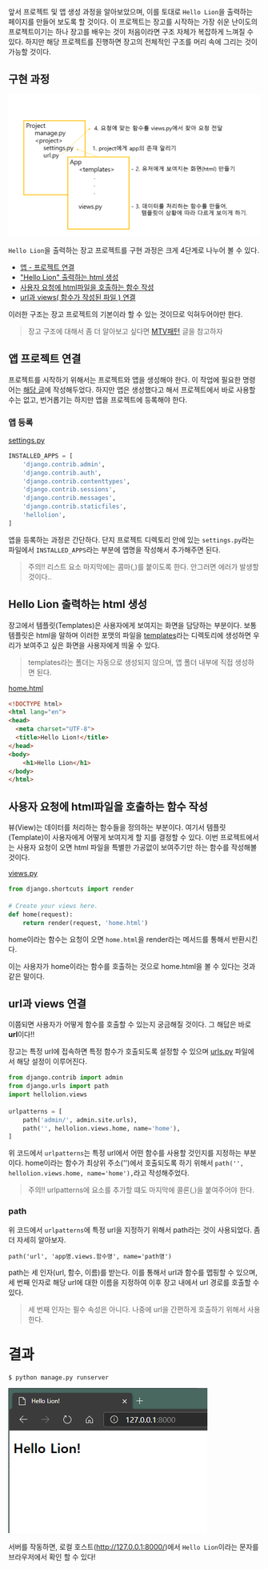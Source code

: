 앞서 프로젝트 및 앱 생성 과정을 알아보았으며, 이를 토대로 ```Hello Lion```을 출력하는 페이지를 만들어 보도록 할 것이다. 이 프로젝트는 장고를 시작하는 가장 쉬운 난이도의 프로젝트이기는 하나 장고를 배우는 것이 처음이라면 구조 자체가 복잡하게 느껴질 수 있다. 하지만 해당 프로젝트를 진행하면 장고의 전체적인 구조를 머리 속에 그리는 것이 가능할 것이다. 

구현 과정
---

![Structure.png](../image/Structure.png)

```Hello Lion```을 출력하는 장고 프로젝트를 구현 과정은 크게 4단계로 나누어 볼 수 있다.

- [앱 - 프로젝트 연결](#앱-프로젝트-연결)
- ["Hello Lion" 출력하는 html 생성](#hello-lion-출력하는-html-생성)
- [사용자 요청에 html파일을 호출하는 함수 작성](#사용자-요청에-html파일을-호출하는-함수-작성)
- [url과 views( 함수가 작성된 파일 ) 연결](#url과-views-연결)

이러한 구조는 장고 프로젝트의 기본이라 할 수 있는 것이므로 익혀두어야만 한다.

> 장고 구조에 대해서 좀 더 알아보고 싶다면 [MTV패턴](MTV-Pattern.md) 글을 참고하자


앱 프로젝트 연결
---

프로젝트를 시작하기 위해서는 프로젝트와 앱을 생성해야 한다. 이 작업에 필요한 명령어는 [해당 글](Django-Project-Start.md)에 작성해두었다. 하지만 앱은 생성했다고 해서 프로젝트에서 바로 사용할 수는 없고, 번거롭기는 하지만 앱을 프로젝트에 등록해야 한다.

### 앱 등록

[settings.py](https://github.com/likelionmju/likelionmyongji_hellolion/blob/master/firstproject/settings.py)
```python
INSTALLED_APPS = [
    'django.contrib.admin',
    'django.contrib.auth',
    'django.contrib.contenttypes',
    'django.contrib.sessions',
    'django.contrib.messages',
    'django.contrib.staticfiles',
    'hellolion',
]
```

앱을 등록하는 과정은 간단하다. 단지 프로젝트 디렉토리 안에 있는 ```settings.py```라는 파일에서 ```INSTALLED_APPS```라는 부분에 앱명을 작성해서 추가해주면 된다.

> 주의!! 리스트 요소 마지막에는 콤마(,)를 붙이도록 한다. 안그러면 에러가 발생할 것이다..

Hello Lion 출력하는 html 생성
---

장고에서 템플릿(Templates)은 사용자에게 보여지는 화면을 담당하는 부분이다. 보통 템플릿은 html을 말하며 이러한 포맷의 파일을 [templates](https://github.com/likelionmju/likelionmyongji_hellolion/tree/master/hellolion/templates)라는 디렉토리에 생성하면 우리가 보여주고 싶은 화면을 사용자에게 띄울 수 있다.

> templates라는 폴더는 자동으로 생성되지 않으며, 앱 폴더 내부에 직접 생성하면 된다. 

[home.html](https://github.com/likelionmju/likelionmyongji_hellolion/blob/master/hellolion/templates/home.html)

```html
<!DOCTYPE html>
<html lang="en">
<head>
  <meta charset="UTF-8">
  <title>Hello Lion!</title>
</head>
<body>
    <h1>Hello Lion</h1>
</body>
</html>
```

사용자 요청에 html파일을 호출하는 함수 작성
---

뷰(View)는 데이터를 처리하는 함수들을 정의하는 부분이다. 여기서 템플릿(Template)이 사용자에게 어떻게 보여지게 할 지를 결정할 수 있다. 이번 프로젝트에서는 사용자 요청이 오면 html 파일을 특별한 가공없이 보여주기만 하는 함수를 작성해볼 것이다.

[views.py](https://github.com/likelionmju/likelionmyongji_hellolion/blob/master/hellolion/views.py)

```python
from django.shortcuts import render

# Create your views here.
def home(request):
    return render(request, 'home.html')

```

home이라는 함수는 요청이 오면 ```home.html```을 render라는 메서드를 통해서 반환시킨다. 

이는 사용자가 home이라는 함수를 호출하는 것으로 home.html을 볼 수 있다는 것과 같은 말이다.

url과 views 연결
---

이쯤되면 사용자가 어떻게 함수를 호출할 수 있는지 궁금해질 것이다. 그 해답은 바로 **url**이다!! 

장고는 특정 url에 접속하면 특정 함수가 호출되도록 설정할 수 있으며 [urls.py](https://github.com/likelionmju/likelionmyongji_hellolion/blob/master/firstproject/urls.py) 파일에서 해당 설정이 이루어진다.

```python
from django.contrib import admin
from django.urls import path
import hellolion.views

urlpatterns = [
    path('admin/', admin.site.urls),
    path('', hellolion.views.home, name='home'),
]
```

위 코드에서 ```urlpatterns```는 특정 url에서 어떤 함수를 사용할 것인지를 지정하는 부분이다. home이라는 함수가 최상위 주소('')에서 호출되도록 하기 위해서 ```path('', hellolion.views.home, name='home'),```라고 작성해주었다.

> 주의!! urlpatterns에 요소를 추가할 떄도 마지막에 콜론(,)을 붙여주어야 한다.

### path 
위 코드에서 ```urlpatterns```에 특정 url을 지정하기 위해서 path라는 것이 사용되었다. 좀 더 자세히 알아보자.

    path('url', 'app명.views.함수명', name='path명')

path는 세 인자(url, 함수, 이름)를 받는다. 이를 통해서 url과 함수를 맵핑할 수 있으며, 세 번째 인자로 해당 url에 대한 이름을 지정하여 이후 장고 내에서 url 경로를 호출할 수 있다.

> 세 번째 인자는 필수 속성은 아니다. 나중에 url을 간편하게 호출하기 위해서 사용한다.


# 결과

```bash
$ python manage.py runserver
```

![Hello-Lion](../image/Hello-Lion.png)

서버를 작동하면, 로컬 호스트(http://127.0.0.1:8000/)에서 ```Hello Lion```이라는 문자를 브라우저에서 확인 할 수 있다!
